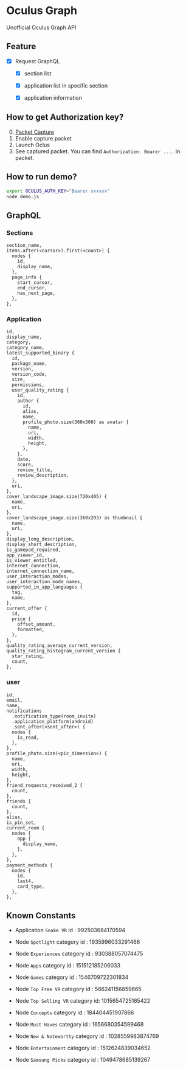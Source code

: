 # Oculus Graph
Unofficial Oculus Graph API

## Feature
* [x] Request GraphQL
    * [x] section list
    * [x] application list in specific section
    * [x] application information


## How to get Authorization key?
0. [Packet Capture](https://play.google.com/store/apps/details?id=app.greyshirts.sslcapture)
1. Enable capture packet
2. Launch Oclus
3. See captured packet. You can find `Authorization: Bearer ....` in packet.

## How to run demo?
```bash
export OCULUS_AUTH_KEY="Bearer xxxxxx"
node demo.js
```

## GraphQL

### Sections
```
section_name,
items.after(<cursor>).first(<count>) {
  nodes {
    id,
    display_name,
  },
  page_info {
    start_cursor,
    end_cursor,
    has_next_page,
  },
},
```

### Application
```
id,
display_name,
category,
category_name,
latest_supported_binary {
  id,
  package_name,
  version,
  version_code,
  size,
  permissions,
  user_quality_rating {
    id,
    author {
      id,
      alias,
      name,
      profile_photo.size(360x360) as avatar {
        name,
        uri,
        width,
        height,
      },
    },
    date,
    score,
    review_title,
    review_description,
  },
  uri,
},
cover_landscape_image.size(720x405) {
  name,
  uri,
},
cover_landscape_image.size(360x203) as thumbnail {
  name,
  uri,
},
display_long_description,
display_short_description,
is_gamepad_required,
app_viewer_id,
is_viewer_entitled,
internet_connection,
internet_connection_name,
user_interaction_modes,
user_interaction_mode_names,
supported_in_app_languages {
  tag,
  name,
},
current_offer {
  id,
  price {
    offset_amount,
    formatted,
  },
},
quality_rating_average_current_version,
quality_rating_histogram_current_version {
  star_rating,
  count,
},
```

### user
```
id,
email,
name,
notifications
  .notification_type(room_invite)
  .application_platform(android)
  .sent_after(<sent_after>) {
  nodes {
    is_read,
  },
},
profile_photo.size(<pic_dimension>) {
  name,
  uri,
  width,
  height,
},
friend_requests_received_2 {
  count,
},
friends {
  count,
},
alias,
is_pin_set,
current_room {
  nodes {
    app {
      display_name,
    },
  },
},
payment_methods {
  nodes {
    id,
    last4,
    card_type,
  },
},
```

## Known Constants
* Application `Snake VR` id : 992503684170594

* Node `Spotlight` category id : 1935996033291466
* Node `Experiences` category id : 930388057074475
* Node `Apps` category id : 151512185206033
* Node `Games` category id : 1546709722301834
* Node `Top Free VR` category id : 566241156859665
* Node `Top Selling VR` category id: 1015654725165422
* Node `Concepts` category id : 184404451907866
* Node `Must Haves` category id : 1656680354599468
* Node `New & Noteworthy` category id : 1028559983874769
* Node `Entertainment` category id : 1512624839034652
* Node `Samsung Picks` category id : 1049478685139267

